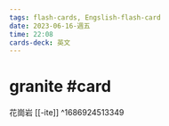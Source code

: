```yaml
---
tags: flash-cards, Engslish-flash-card
date: 2023-06-16-週五
time: 22:08
cards-deck: 英文
---
```


# granite #card 
花崗岩
[[-ite]]
^1686924513349
